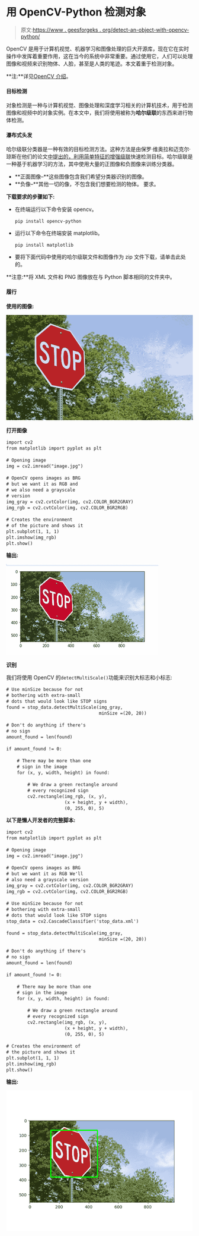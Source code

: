 # 用 OpenCV-Python 检测对象

> 原文:[https://www . geesforgeks . org/detect-an-object-with-opencv-python/](https://www.geeksforgeeks.org/detect-an-object-with-opencv-python/)

OpenCV 是用于计算机视觉、机器学习和图像处理的巨大开源库，现在它在实时操作中发挥着重要作用，这在当今的系统中非常重要。通过使用它，人们可以处理图像和视频来识别物体、人脸，甚至是人类的笔迹。本文着重于检测对象。

**注:**详见[OpenCV 介绍](https://www.geeksforgeeks.org/introduction-to-opencv/)。

#### 目标检测

对象检测是一种与计算机视觉、图像处理和深度学习相关的计算机技术，用于检测图像和视频中的对象实例。在本文中，我们将使用被称为**哈尔级联**的东西来进行物体检测。

#### 瀑布式头发

哈尔级联分类器是一种有效的目标检测方法。这种方法是由保罗·维奥拉和迈克尔·琼斯在他们的论文[中提出的，利用简单特征的增强级联](https://www.researchgate.net/publication/3940582_Rapid_Object_Detection_using_a_Boosted_Cascade_of_Simple_Features)快速检测目标。哈尔级联是一种基于机器学习的方法，其中使用大量的正图像和负图像来训练分类器。

*   **正面图像–**这些图像包含我们希望分类器识别的图像。
*   **负像–**其他一切的像，不包含我们想要检测的物体。
    要求。

**下载要求的步骤如下:**

*   在终端运行以下命令安装 opencv。

    ```
    pip install opencv-python

    ```

*   运行以下命令在终端安装 matplotlib。

    ```
    pip install matplotlib

    ```

*   要将下面代码中使用的哈尔级联文件和图像作为 zip 文件下载，请单击此处的。

**注意:**将 XML 文件和 PNG 图像放在与 Python 脚本相同的文件夹中。

#### 履行

**使用的图像:**

![python-opencv-detect-image](img/41890a156fd96d170fc7a9742e6942a8.png)

**打开图像**

```
import cv2
from matplotlib import pyplot as plt

# Opening image
img = cv2.imread("image.jpg")

# OpenCV opens images as BRG 
# but we want it as RGB and 
# we also need a grayscale 
# version
img_gray = cv2.cvtColor(img, cv2.COLOR_BGR2GRAY)
img_rgb = cv2.cvtColor(img, cv2.COLOR_BGR2RGB)

# Creates the environment 
# of the picture and shows it
plt.subplot(1, 1, 1)
plt.imshow(img_rgb)
plt.show()
```

**输出:**

![detect-object-python-opencv](img/db1bc0713721a44434db0be72d3c1bff.png)

**识别**

我们将使用 OpenCV 的`detectMultiScale()`功能来识别大标志和小标志:

```
# Use minSize because for not 
# bothering with extra-small 
# dots that would look like STOP signs
found = stop_data.detectMultiScale(img_gray, 
                                   minSize =(20, 20))

# Don't do anything if there's 
# no sign
amount_found = len(found)

if amount_found != 0:

    # There may be more than one
    # sign in the image
    for (x, y, width, height) in found:

        # We draw a green rectangle around
        # every recognized sign
        cv2.rectangle(img_rgb, (x, y), 
                      (x + height, y + width), 
                      (0, 255, 0), 5)
```

**以下是懒人开发者的完整脚本:**

```
import cv2
from matplotlib import pyplot as plt

# Opening image
img = cv2.imread("image.jpg")

# OpenCV opens images as BRG 
# but we want it as RGB We'll 
# also need a grayscale version
img_gray = cv2.cvtColor(img, cv2.COLOR_BGR2GRAY)
img_rgb = cv2.cvtColor(img, cv2.COLOR_BGR2RGB)

# Use minSize because for not 
# bothering with extra-small 
# dots that would look like STOP signs
stop_data = cv2.CascadeClassifier('stop_data.xml')

found = stop_data.detectMultiScale(img_gray, 
                                   minSize =(20, 20))

# Don't do anything if there's 
# no sign
amount_found = len(found)

if amount_found != 0:

    # There may be more than one
    # sign in the image
    for (x, y, width, height) in found:

        # We draw a green rectangle around
        # every recognized sign
        cv2.rectangle(img_rgb, (x, y), 
                      (x + height, y + width), 
                      (0, 255, 0), 5)

# Creates the environment of 
# the picture and shows it
plt.subplot(1, 1, 1)
plt.imshow(img_rgb)
plt.show()
```

**输出:**

![python-opencv-detect-image](img/aa7eef0d8919ed96120fc60cd99baedc.png)